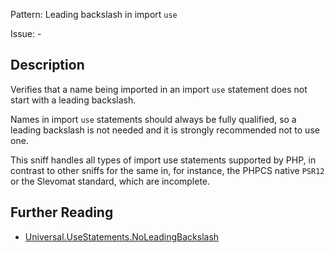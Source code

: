 Pattern: Leading backslash in import `use`

Issue: -

## Description

Verifies that a name being imported in an import `use` statement does not start with a leading backslash.

Names in import `use` statements should always be fully qualified, so a leading backslash is not needed and it is strongly recommended not to use one.

This sniff handles all types of import use statements supported by PHP, in contrast to other sniffs for the same in, for instance, the PHPCS native `PSR12` or the Slevomat standard, which are incomplete.

## Further Reading

* [Universal.UseStatements.NoLeadingBackslash](https://github.com/PHPCSStandards/PHPCSExtra?tab=readme-ov-file#universal)